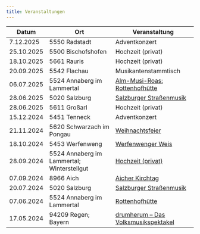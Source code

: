 ```yaml
---
title: Veranstaltungen
---
```


<table class="table">
    <thead>
        <th>Datum</th>
        <th>Ort</th>
        <th>Veranstaltung</th>
    </thead>
    <tbody>
            <tr>
            <td>7.12.2025</td>
            <td>5550 Radstadt</td>
                            <td>Adventkonzert</td>
                    </tr>
            <tr>
            <td>25.10.2025</td>
            <td>5500 Bischofshofen</td>
                            <td>Hochzeit (privat)</td>
                    </tr>
            <tr>
            <td>18.10.2025</td>
            <td>5661 Rauris</td>
                            <td>Hochzeit (privat)</td>
                    </tr>
            <tr>
            <td>20.09.2025</td>
            <td>5542 Flachau</td>
                            <td>Musikantenstammtisch</td>
                    </tr>
            <tr>
            <td>06.07.2025</td>
            <td>5524 Annaberg im Lammertal</td>
                            <td><a href="https://www.dachstein.at/de/aktuelles/events/alm-musi-roas">Alm-Musi-Roas: Rottenhofhütte</a></td>
                    </tr>
            <tr>
            <td>28.06.2025</td>
            <td>5020 Salzburg</td>
                            <td><a href="https://www.salzburgervolksliedwerk.at/termine/detail?tx_calendarize_calendar%5Baction%5D=detail&tx_calendarize_calendar%5Bcontroller%5D=Calendar&tx_calendarize_calendar%5Bindex%5D=103822&cHash=3b0ade89f12374e9bdde86e47b10ff89">Salzburger Straßenmusik</a></td>
                    </tr>
            <tr>
            <td>28.06.2025</td>
            <td>5611 Großarl</td>
                            <td>Hochzeit (privat)</td>
                    </tr>
            <tr>
            <td>15.12.2024</td>
            <td>5451 Tenneck</td>
                            <td>Adventkonzert</td>
                    </tr>
            <tr>
            <td>21.11.2024</td>
            <td>5620 Schwarzach im Pongau</td>
                            <td><a href="https://www.gde-schwarzach.salzburg.at/Seniorenzentrum_Schwarzach">Weihnachtsfeier</a></td>
                    </tr>
            <tr>
            <td>18.10.2024</td>
            <td>5453 Werfenweng</td>
                            <td><a href="https://www.salzburgerland.com/de/werfenweng/veranstaltungen/SBG/ff809fc9-ee1b-4036-82a1-35f154d0332f/werfenwenger-herbst-weis">Werfenwenger Weis</a></td>
                    </tr>
            <tr>
            <td>28.09.2024</td>
            <td>5524 Annaberg im Lammertal; Winterstellgut</td>
                            <td><a href="https://www.tauroa.at/de/winterstellgut/">Hochzeit (privat)</a></td>
                    </tr>
            <tr>
            <td>07.09.2024</td>
            <td>8966 Aich</td>
                            <td><a href="https://www.aicher-herbst-kultur.at/Aicher_Kirtag/">Aicher Kirchtag</a></td>
                    </tr>
            <tr>
            <td>20.07.2024</td>
            <td>5020 Salzburg</td>
                            <td><a href="https://www.salzburgervolksliedwerk.at/fileadmin/user_upload/volksliedwerk/user_upload/Folder_Salzburger_Strassenmusik_2024_web.pdf">Salzburger Straßenmusik</a></td>
                    </tr>
            <tr>
            <td>07.06.2024</td>
            <td>5524 Annaberg im Lammertal</td>
                            <td><a href="https://www.rottenhofhuette.at/">Rottenhofhütte</a></td>
                    </tr>
            <tr>
            <td>17.05.2024</td>
            <td>94209 Regen; Bayern</td>
                            <td><a href="https://www.drumherum.com/teilnehmer/musikanten/teilnehmer-2024-98.html?gruppe=0226">drumherum – Das Volksmusikspektakel</a></td>
                    </tr>
        </tbody>
</table>
